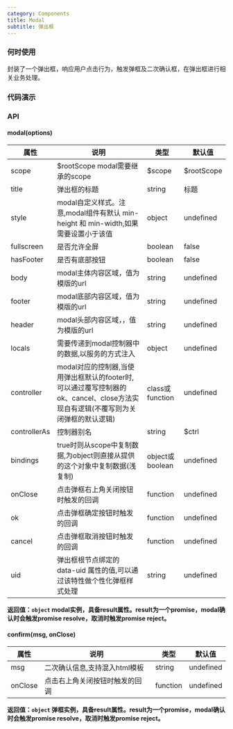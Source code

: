 ```yaml
---
category: Components
title: Modal
subtitle: 弹出框
---
```


### 何时使用

封装了一个弹出框，响应用户点击行为，触发弹框及二次确认框，在弹出框进行相关业务处理。

### 代码演示

<div id="code-demo"></div>

### API

#### modal(options)

| 属性 | 说明 | 类型 | 默认值 |
| --- | --- | --- | --- |
| scope | $rootScope modal需要继承的scope | $scope | $rootScope |
| title | 弹出框的标题 | string | 标题 |
| style | modal自定义样式。注意,modal组件有默认 min-height 和 min-width,如果需要设置小于该值 | object | undefined |
| fullscreen | 是否允许全屏 | boolean | false |
| hasFooter | 是否有底部按钮 | boolean | false |
| body | modal主体内容区域，值为模版的url | string | undefined |
| footer | modal底部内容区域，值为模版的url| string | undefined |
| header | modal头部内容区域，，值为模版的url | string | undefined |
| locals | 需要传递到modal控制器中的数据,以服务的方式注入 | object | undefined |
| controller | modal对应的控制器,当使用弹出框默认的footer时,可以通过覆写控制器的ok、cancel、close方法实现自有逻辑(不覆写则为关闭弹框的默认逻辑) | class或function | undefined |
| controllerAs | 控制器别名 | string | $ctrl |
| bindings | true时则从scope中复制数据,为object则直接从提供的这个对象中复制数据(浅复制) | object或boolean | undefined |
| onClose | 点击弹框右上角关闭按钮时触发的回调 | function | undefined |
| ok | 点击弹框确定按钮时触发的回调 | function | undefined |
| cancel | 点击弹框取消按钮时触发的回调 | function | undefined |
| uid | 弹出框根节点绑定的 data-uid 属性的值,可以通过该特性做个性化弹框样式处理 | string | undefined |

**返回值：`object` modal实例，具备result属性。result为一个promise，modal确认时会触发promise resolve，取消时触发promise reject。**

#### confirm(msg, onClose)

| 属性 | 说明 | 类型 | 默认值 |
| --- | --- | --- | --- |
| msg	| 二次确认信息,支持混入html模板 | string | undefined | 
| onClose | 点击右上角关闭按钮时触发的回调 | function | undefined |

**返回值：`object` 弹框实例，具备result属性。result为一个promise，modal确认时会触发promise resolve，取消时触发promise reject。**
